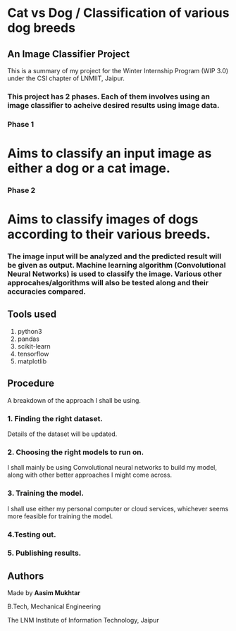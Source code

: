 # Cat vs Dog / Classification of various dog breeds
##  An Image Classifier Project
This is a summary of my project for the Winter Internship Program (WIP 3.0) under the CSI chapter of LNMIIT, Jaipur.

### This project has 2 phases. Each of them involves using an image classifier to acheive desired results using image data.
### Phase 1
# Aims to classify an input image as either a dog or a cat image.
### Phase 2
# Aims to classify images of dogs according to their various breeds.

### The image input will be analyzed and the predicted result will be given as output. Machine learning algorithm (Convolutional Neural Networks) is used to classify the image. Various other approcahes/algorithms will also be tested along and their accuracies compared.

## Tools used 
1. python3 
2. pandas
3. scikit-learn
4. tensorflow 
5. matplotlib

## Procedure
A breakdown of the approach I shall be using.
### 1. Finding the right dataset. 
Details of the dataset will be updated.
### 2. Choosing the right models to run on. 
I shall mainly be using Convolutional neural networks to build my model, along with other better approaches I might come across.
### 3. Training the model.
I shall use either my personal computer or cloud services, whichever seems more feasible for training the model.
### 4.Testing out.
### 5. Publishing results.

## Authors
Made by **Aasim Mukhtar**

B.Tech, Mechanical Engineering 

The LNM Institute of Information Technology, Jaipur
